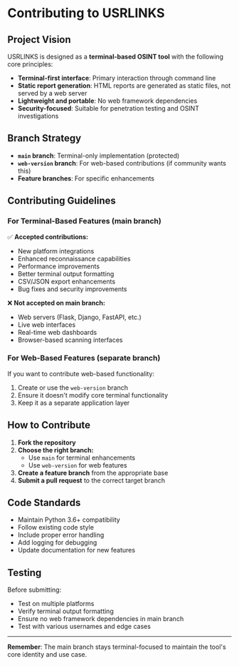 # Contributing to USRLINKS

## Project Vision

USRLINKS is designed as a **terminal-based OSINT tool** with the following core principles:

- **Terminal-first interface**: Primary interaction through command line
- **Static report generation**: HTML reports are generated as static files, not served by a web server
- **Lightweight and portable**: No web framework dependencies
- **Security-focused**: Suitable for penetration testing and OSINT investigations

## Branch Strategy

- **`main` branch**: Terminal-only implementation (protected)
- **`web-version` branch**: For web-based contributions (if community wants this)
- **Feature branches**: For specific enhancements

## Contributing Guidelines

### For Terminal-Based Features (main branch)
✅ **Accepted contributions:**
- New platform integrations
- Enhanced reconnaissance capabilities
- Performance improvements
- Better terminal output formatting
- CSV/JSON export enhancements
- Bug fixes and security improvements

❌ **Not accepted on main branch:**
- Web servers (Flask, Django, FastAPI, etc.)
- Live web interfaces
- Real-time web dashboards
- Browser-based scanning interfaces

### For Web-Based Features (separate branch)
If you want to contribute web-based functionality:
1. Create or use the `web-version` branch
2. Ensure it doesn't modify core terminal functionality
3. Keep it as a separate application layer

## How to Contribute

1. **Fork the repository**
2. **Choose the right branch:**
   - Use `main` for terminal enhancements
   - Use `web-version` for web features
3. **Create a feature branch** from the appropriate base
4. **Submit a pull request** to the correct target branch

## Code Standards

- Maintain Python 3.6+ compatibility
- Follow existing code style
- Include proper error handling
- Add logging for debugging
- Update documentation for new features

## Testing

Before submitting:
- Test on multiple platforms
- Verify terminal output formatting
- Ensure no web framework dependencies in main branch
- Test with various usernames and edge cases

---

**Remember**: The main branch stays terminal-focused to maintain the tool's core identity and use case.
